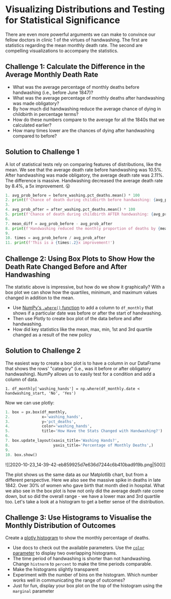 # Visualizing Distributions and Testing for Statistical Significance

There are even more powerful arguments we can make to convince our fellow doctors in clinic 1 of the virtues of handwashing. The first are statistics regarding the mean monthly death rate. The second are compelling visualizations to accompany the statistics.

## Challenge 1: Calculate the Difference in the Average Monthly Death Rate

- What was the average percentage of monthly deaths before handwashing (i.e., before June 1847)?
- What was the average percentage of monthly deaths after handwashing was made obligatory?
- By how much did handwashing reduce the average chance of dying in childbirth in percentage terms?
- How do these numbers compare to the average for all the 1840s that we calculated earlier?
- How many times lower are the chances of dying after handwashing compared to before?

## Solution to Challenge 1

A lot of statistical tests rely on comparing features of distributions, like the mean. We see that the average death rate before handwashing was 10.5%. After handwashing was made obligatory, the average death rate was 2.11%. The difference is massive. Handwashing decreased the average death rate by 8.4%, a 5x improvement. 😮

```python
1. avg_prob_before = before_washing.pct_deaths.mean() * 100
2. print(f'Chance of death during childbirth before handwashing: {avg_prob_before:.3}%.')
3.
4. avg_prob_after = after_washing.pct_deaths.mean() * 100
5. print(f'Chance of death during childbirth AFTER handwashing: {avg_prob_after:.3}%.')
6.
7. mean_diff = avg_prob_before - avg_prob_after
8. print(f'Handwashing reduced the monthly proportion of deaths by {mean_diff:.3}%!')
9.
10. times = avg_prob_before / avg_prob_after
11. print(f'This is a {times:.2}x improvement!')
```

## Challenge 2: Using Box Plots to Show How the Death Rate Changed Before and After Handwashing

The statistic above is impressive, but how do we show it graphically? With a box plot we can show how the quartiles, minimum, and maximum values changed in addition to the mean.

- Use [NumPy's `.where()` function](https://numpy.org/doc/stable/reference/generated/numpy.where.html) to add a column to `df_monthly` that shows if a particular date was before or after the start of handwashing.
- Then use Plotly to create box plot of the data before and after handwashing.
- How did key statistics like the mean, max, min, 1st and 3rd quartile changed as a result of the new policy

## Solution to Challenge 2

The easiest way to create a box plot is to have a column in our DataFrame that shows the rows' "category" (i.e., was it before or after obligatory handwashing). NumPy allows us to easily test for a condition and add a column of data.

`1. df_monthly['washing_hands'] = np.where(df_monthly.date < handwashing_start, 'No', 'Yes')`

Now we can use plotly:

```python
1. box = px.box(df_monthly, 
2.              x='washing_hands', 
3.              y='pct_deaths',
4.              color='washing_hands',
5.              title='How Have the Stats Changed with Handwashing?')
6.
7. box.update_layout(xaxis_title='Washing Hands?',
8.                   yaxis_title='Percentage of Monthly Deaths',)
9.
10. box.show()
```

![[2020-10-23_14-39-42-eb859925d7e636d7244c6b410bad919b.png|500]]

The plot shows us the same data as our Matplotlib chart, but from a different perspective. Here we also see the massive spike in deaths in late 1842. Over 30% of women who gave birth that month died in hospital. What we also see in the box plot is how not only did the average death rate come down, but so did the overall range - we have a lower max and 3rd quartile too. Let's take a look at a histogram to get a better sense of the distribution.

## Challenge 3: Use Histograms to Visualise the Monthly Distribution of Outcomes

Create a [plotly histogram](https://plotly.com/python/histograms/) to show the monthly percentage of deaths.

- Use docs to check out the available parameters. Use the [`color` parameter](https://plotly.github.io/plotly.py-docs/generated/plotly.express.histogram.html) to display two overlapping histograms.
- The time period of handwashing is shorter than not handwashing. Change `histnorm` to `percent` to make the time periods comparable.
- Make the histograms slightly transparent
- Experiment with the number of bins on the histogram. Which number works well in communicating the range of outcomes?
- Just for fun, display your box plot on the top of the histogram using the `marginal` parameter